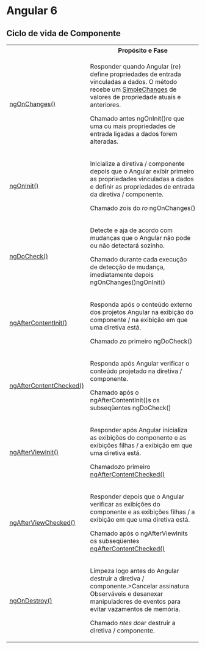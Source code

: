 # Angular 6

## Ciclo de vida de Componente

<table width="100%">
  <colgroup><col width="20%">
  <col width="80%">
  </colgroup><tbody><tr>
    <th></th>
    <th>Propósito e Fase</th>
  </tr>
  <tr>
    <td>
      <a href="api/core/AfterContentChecked#ngOnChanges"> ngOnChanges()</a>
    </td>
    <td>
<p>Responder quando Angular (re) define propriedades de entrada vinculadas a dados. O método recebe um <a href="api/core/SimpleChanges">SimpleChanges</a> de valores de propriedade atuais e anteriores.</p>
<p>Chamado antes ngOnInit()re que uma ou mais propriedades de entrada ligadas a dados forem alteradas.</p>
    </td>
  </tr>
  <tr>
    <td>
       <a href="api/core/AfterContentChecked#nngOnInit">ngOnInit()</a>
    </td>
    <td>
<p>Inicialize a diretiva / componente depois que o Angular exibir primeiro as propriedades vinculadas a dados e definir as propriedades de entrada da diretiva / componente.</p>
<p>Chamado <em>z</em>ois do <em>ro</em> ngOnChanges()</p>
    </td>
  </tr>
  <tr>
    <td>
      <a href="api/core/AfterContentChecked#ngDoCheck">ngDoCheck()</a>
    </td>
    <td>
<p>Detecte e aja de acordo com mudanças que o Angular não pode ou não detectará sozinho.</p>
<p>Chamado durante cada execução de detecção de mudança, imediatamente depois ngOnChanges()ngOnInit()</p>
    </td>
  </tr>
  <tr>
    <td>
      <a href="api/core/AfterContentChecked#ngAfterContentInit">ngAfterContentInit()</a>
    </td>
    <td>
<p>Responda após o conteúdo externo dos projetos Angular na exibição do componente / na exibição em que uma diretiva está.</p>
<p>Chamado <em>z</em>o primeiro ngDoCheck()</p>
    </td>
  </tr>
  <tr>
    <td>
      <a href="api/core/AfterContentChecked#ngAfterContentChecked">ngAfterContentChecked()</a>
    </td>
    <td>
<p>Responda após Angular verificar o conteúdo projetado na diretiva / componente.</p>
<p>Chamado após o ngAfterContentInit()s os subseqüentes ngDoCheck()</p>
    </td>
  </tr>
  <tr>
    <td>
      <a href="api/core/AfterViewChecked#ngAfterViewInit">ngAfterViewInit()</a>
    </td>
    <td>
<p>Responder após Angular inicializa as exibições do componente e as exibições filhas / a exibição em que uma diretiva está.</p>
<p>Chamado<em>z</em>o primeiro <a href="api/core/AfterContentChecked#ngAfterContentChecked">ngAfterContentChecked()</a></p>
    </td>
  </tr>
  <tr>
    <td>
      <a href="api/core/AfterViewChecked#ngAfterViewChecked">ngAfterViewChecked()</a>
    </td>
    <td>
<p>Responder depois que o Angular verificar as exibições do componente e as exibições filhas / a exibição em que uma diretiva está.</p>
<p>Chamado após o ngAfterViewInits os subseqüentes <a href="api/core/AfterContentChecked#ngAfterContentChecked">ngAfterContentChecked()</a></p>
    </td>
  </tr>
  <tr>
    <td>
       <a href="api/core/AfterViewChecked#ngngOnDestroy">ngOnDestroy()</a>
    </td>
    <td>
<p>Limpeza logo antes do Angular destruir a diretiva / componente.>Cancelar assinatura Observáveis &#8203;&#8203;e desanexar manipuladores de eventos para evitar vazamentos de memória.</p>
<p>Chamado <em>ntes do</em>ar destruir a diretiva / componente.</p>
    </td>
  </tr>
</tbody></table>